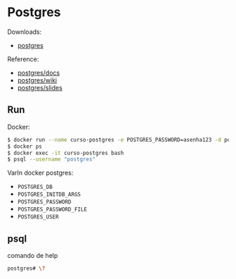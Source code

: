 # Postgres

Downloads:

 - [postgres](https://www.postgresql.org)

Reference:

 - [postgres/docs](https://www.postgresql.org/docs) 
 - [postgres/wiki](https://wiki.postgresql.org/wiki)
 - [postgres/slides](https://wiki.postgresql.org/wiki/PostgreSQL_Related_Slides_and_Presentations)

## Run

Docker:

```bash
$ docker run --name curso-postgres -e POSTGRES_PASSWORD=asenha123 -d postgres
$ docker ps
$ docker exec -it curso-postgres bash
$ psql --username "postgres" 
```

VarIn docker postgres:

 - `POSTGRES_DB`
 - `POSTGRES_INITDB_ARGS`
 - `POSTGRES_PASSWORD`
 - `POSTGRES_PASSWORD_FILE`
 - `POSTGRES_USER`

## psql

comando de help

```bash
postgres# \?
```

